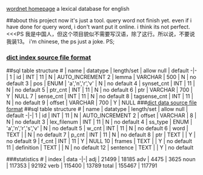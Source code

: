 [wordnet homepage](https://wordnet.princeton.edu/)
a lexical database for english

##about this project
now it's just a tool. query word not finish yet.
even if i have done for query word, i don't want put it online. i think its not perfect. 
&lt;&lt;&lt;PS 
我是中国人，但这个项目貌似不需要写汉语，除了这行。所以说，不要说我装13。
i'm chinese, the ps just a joke.
PS;
### [dict index source file format](https://wordnet.princeton.edu/wordnet/man/wndb.5WN.html#sect2)
##sql table structure
\#  | name | datatype | length/set | allow null | default 
-|-|
1 | id | INT | 11 | N | AUTO_INCREMENT
2 | lemma | VARCHAR | 500 | N | no default
3 | pos | ENUM | 'a','n','r','v' | N | no default
4 | synset_cnt | INT | 11 | N | no default
5 | ptr_cnt | INT | 11 | N | no default
6 | ptr | VARCHAR | 700 | Y | NULL
7 | sense_cnt | INT | 11 | N | no default
8 | tagsense_cnt | INT | 11 | N | no default
9 | offset | VARCHAR | 700 | Y | NULL
###[dict data source file format](https://wordnet.princeton.edu/wordnet/man/wndb.5WN.html#sect3)
##sql table structure
\#  | name | datatype | length/set | allow null | default 
 -|-|
1 | id | INT | 11 | N | AUTO_INCREMENT
2 | offset | VARCHAR | 8 | N | no default
3 | lex_filenum | INT | 11 | N | no default
4 | ss_type | ENUM | 'a','n','r','s','v' | N | no default
5 | w_cnt | INT | 11 | N | no default
6 | word | TEXT |  | N | no default
7 | p_cnt | INT | 11 | N | no default
8 | ptr | TEXT  |   | Y | no default
9 | f_cnt | INT | 11 | Y | NULL
10 | frames | TEXT |   | Y | no default
11 | definition | TEXT |   | N | no default
12 | sentence | TEXT |   | Y | no default

###statistics
\# | index | data 
-|-|
adj | 21499 | 18185
adv | 4475 | 3625
noun | 117353 | 92192
verb | 115400 | 13789
total | 155467 | 117791
